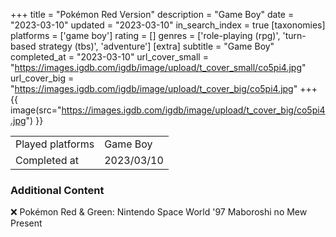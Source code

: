 +++
title = "Pokémon Red Version"
description = "Game Boy"
date = "2023-03-10"
updated = "2023-03-10"
in_search_index = true
[taxonomies]
platforms = ['game boy']
rating = []
genres = ['role-playing (rpg)', 'turn-based strategy (tbs)', 'adventure']
[extra]
subtitle = "Game Boy"
completed_at = "2023-03-10"
url_cover_small = "https://images.igdb.com/igdb/image/upload/t_cover_small/co5pi4.jpg"
url_cover_big = "https://images.igdb.com/igdb/image/upload/t_cover_big/co5pi4.jpg"
+++
{{ image(src="https://images.igdb.com/igdb/image/upload/t_cover_big/co5pi4.jpg") }}

|              |            |
| ------------ | ---------- |
| Played platforms    | Game Boy |
| Completed at | 2023/03/10 |



### Additional Content


❌ Pokémon Red & Green: Nintendo Space World '97 Maboroshi no Mew Present
